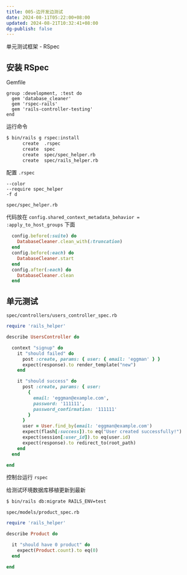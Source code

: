```yaml
---
title: 005-边开发边测试
date: 2024-08-11T05:22:00+08:00
updated: 2024-08-21T10:32:41+08:00
dg-publish: false
---
```


单元测试框架 - RSpec

## 安装 RSpec

Gemfile

```
group :development, :test do
  gem 'database_cleaner'
  gem 'rspec-rails'
  gem 'rails-controller-testing'
end
```

运行命令

```sh
$ bin/rails g rspec:install
      create  .rspec
      create  spec
      create  spec/spec_helper.rb
      create  spec/rails_helper.rb
```

配置 `.rspec`

```
--color
--require spec_helper
-f d
```

`spec/spec_helper.rb`

代码放在 `config.shared_context_metadata_behavior = :apply_to_host_groups` 下面

```rb
  config.before(:suite) do
    DatabaseCleaner.clean_with(:truncation)
  end
  config.before(:each) do
    DatabaseCleaner.start
  end
  config.after(:each) do
    DatabaseCleaner.clean
  end
```

## 单元测试

`spec/controllers/users_controller_spec.rb`

```rb
require 'rails_helper'

describe UsersController do

  context "signup" do
    it "should failed" do
      post :create, params: { user: { email: 'eggman' } }
      expect(response).to render_template("new")
    end

    it "should success" do
      post :create, params: { user: 
        { 
          email: 'eggman@example.com', 
          password: '111111', 
          password_confirmation: '111111' 
        } 
      }
      user = User.find_by(email: 'eggman@example.com')
      expect(flash[:success]).to eq("User created successfully!")
      expect(session[:user_id]).to eq(user.id)
      expect(response).to redirect_to(root_path)
    end
  end

end
```

控制台运行 `rspec`

给测试环境数据库移植更新到最新

```sh
$ bin/rails db:migrate RAILS_ENV=test
```

`spec/models/product_spec.rb`

```rb
require 'rails_helper'

describe Product do

  it "should have 0 product" do
    expect(Product.count).to eq(0)
  end

end
```
